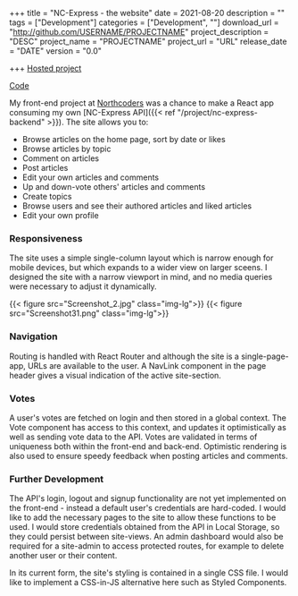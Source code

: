 +++
title = "NC-Express - the website"
date = 2021-08-20
description = ""
tags = ["Development"]
categories = ["Development", ""]
download_url = "http://github.com/USERNAME/PROJECTNAME"
project_description = "DESC"
project_name = "PROJECTNAME"
project_url = "URL"
release_date = "DATE"
version = "0.0"

+++
[Hosted project](https://nc-express.netlify.app/)

[Code](https://github.com/thick-hollins/nc-express-site)

My front-end project at [Northcoders](https://northcoders.com/) was a chance to make a React app consuming my own [NC-Express API]({{< ref "/project/nc-express-backend" >}}). The site allows you to:

- Browse articles on the home page, sort by date or likes
- Browse articles by topic
- Comment on articles
- Post articles
- Edit your own articles and comments
- Up and down-vote others' articles and comments
- Create topics
- Browse users and see their authored articles and liked articles
- Edit your own profile

### Responsiveness

The site uses a simple single-column layout which is narrow enough for mobile devices, but which expands to a wider view on larger sceens. I designed the site with a narrow viewport in mind, and no media queries were necessary to adjust it dynamically.

{{< figure src="Screenshot_2.jpg" class="img-lg">}}
{{< figure src="Screenshot31.png" class="img-lg">}}


### Navigation

Routing is handled with React Router and although the site is a single-page-app, URLs are available to the user. A NavLink component in the page header gives a visual indication of the active site-section.

### Votes

A user's votes are fetched on login and then stored in a global context. The Vote component has access to this context, and updates it optimistically as well as sending vote data to the API. Votes are validated in terms of uniqueness both within the front-end and back-end. Optimistic rendering is also used to ensure speedy feedback when posting articles and comments.

### Further Development

The API's login, logout and signup functionality are not yet implemented on the front-end - instead a default user's credentials are hard-coded. I would like to add the necessary pages to the site to allow these functions to be used. I would store credentials obtained from the API in Local Storage, so they could persist between site-views. An admin dashboard would also be required for a site-admin to access protected routes, for example to delete another user or their content. 

In its current form, the site's styling is contained in a single CSS file. I would like to implement a CSS-in-JS alternative here such as Styled Components.